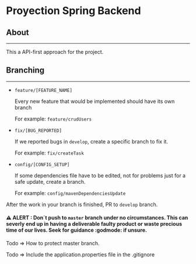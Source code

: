 # Proyection Spring Backend

## About
---
This a API-first approach for the project.

## Branching
---
- `feature/[FEATURE_NAME]`

  Every new feature that would be implemented should have its own branch
  
  For example: `feature/crudUsers`

- `fix/[BUG_REPORTED]`

  If we reported bugs in `develop`, create a specific branch to fix it.
  
  For example: `fix/createTask`

- `config/[CONFIG_SETUP]`

  If some dependencies file have to be edited, not for problems just for a safe update, create a branch.
  
  For example: `config/mavenDependenciesUpdate`

After the work in your branch is finished, PR to `develop` branch.
#### :warning: ALERT : Don´t push to `master` branch under no circumstances. This can severly end up in having a deliverable faulty product or waste precious time of our lives. Seek for guidance :godmode: if unsure.
Todo => How to protect master branch.

Todo => Include the application.properties file in the .gitignore
